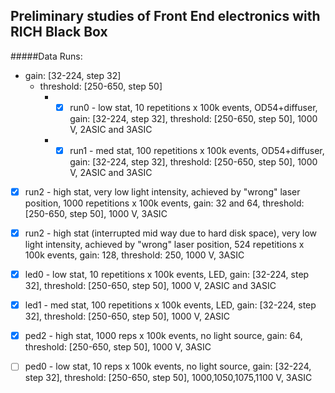 ## Preliminary studies of Front End electronics with RICH Black Box
#####Data Runs:
* gain: [32-224, step 32]
  * threshold: [250-650, step 50]
    * - [x] run0 - low stat, 10 repetitions x 100k events, OD54+diffuser, gain: [32-224, step 32], threshold: [250-650, step 50], 1000 V, 2ASIC and 3ASIC
    * - [x] run1 - med stat, 100 repetitions x 100k events, OD54+diffuser, gain: [32-224, step 32], threshold: [250-650, step 50], 1000 V, 2ASIC and 3ASIC

- [x] run2 - high stat, very low light intensity, achieved by "wrong" laser position, 1000 repetitions x 100k events, gain: 32 and 64, threshold: [250-650, step 50], 1000 V, 3ASIC
- [x] run2 - high stat (interrupted mid way due to hard disk space), very low light intensity, achieved by "wrong" laser position, 524 repetitions x 100k events, gain: 128, threshold: 250, 1000 V, 3ASIC

- [x] led0 - low stat, 10 repetitions x 100k events, LED, gain: [32-224, step 32], threshold: [250-650, step 50], 1000 V, 2ASIC and 3ASIC
- [x] led1 - med stat, 100 repetitions x 100k events, LED, gain: [32-224, step 32], threshold: [250-650, step 50], 1000 V, 2ASIC

- [x] ped2 - high stat, 1000 reps x 100k events, no light source, gain: 64, threshold: [250-650, step 50], 1000 V, 3ASIC
- [ ] ped0 - low stat, 10 reps x 100k events, no light source, gain: [32-224, step 32], threshold: [250-650, step 50], 1000,1050,1075,1100 V, 3ASIC


